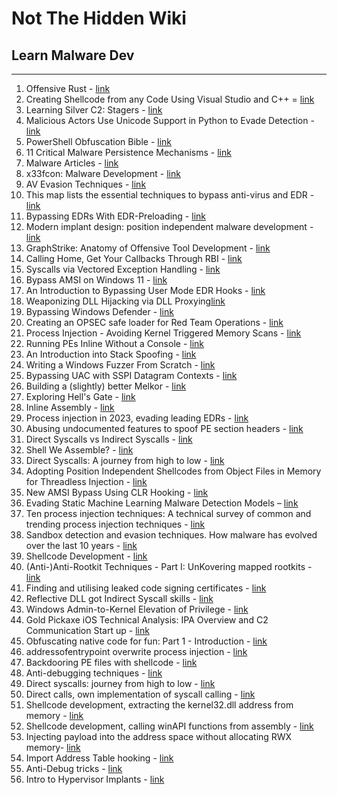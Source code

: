 # Not The Hidden Wiki

## Learn Malware Dev
-----

1. Offensive Rust - [link](https://github.com/trickster0/OffensiveRust)
2. Creating Shellcode from any Code Using Visual Studio and C++ = [link](https://www.codeproject.com/Articles/5304605/Creating-Shellcode-from-any-Code-Using-Visual-Stud)
3. Learning Silver C2: Stagers - [link](https://dominicbreuker.com/post/learning_sliver_c2_06_stagers_process_injection/)
4. Malicious Actors Use Unicode Support in Python to Evade Detection - [link](https://blog.phylum.io/malicious-actors-use-unicode-support-in-python-to-evade-detection)
5. PowerShell Obfuscation Bible - [link](https://github.com/t3l3machus/PowerShell-Obfuscation-Bible)
6. 11 Critical Malware Persistence Mechanisms - [link](https://tech-zealots.com/malware-analysis/malware-persistence-mechanisms/)
7. Malware Articles - [link](https://cocomelonc.github.io/)
8. x33fcon: Malware Development - [link](https://www.x33fcon.com/slides/x33fcon20_Pawel_Kordos,_Patryk_Czeczko_-_Malware_techniques_from_aggressor%27s_perspective.pdf) 
9. AV Evasion Techniques - [link](https://karol-mazurek95.medium.com/av-evasion-techniques-aa0742d806db?sk=v2%2Ff28320e5-7b74-454d-afd6-997ca98237e1)
10. This map lists the essential techniques to bypass anti-virus and EDR - [link](https://github.com/matro7sh/BypassAV)
11. Bypassing EDRs With EDR-Preloading - [link](https://malwaretech.com/2024/02/bypassing-edrs-with-edr-preload.html)
12. Modern implant design: position independent malware development - [link](https://5pider.net/blog/2024/01/27/modern-shellcode-implant-design/)
13. GraphStrike: Anatomy of Offensive Tool Development - [link](https://redsiege.com/blog/2024/01/graphstrike-developer/)
14. Calling Home, Get Your Callbacks Through RBI - [link](https://posts.specterops.io/calling-home-get-your-callbacks-through-rbi-50633a233999)
15. Syscalls via Vectored Exception Handling - [link](https://redops.at/en/blog/syscalls-via-vectored-exception-handling)
16. Bypass AMSI on Windows 11 - [link](https://gustavshen.medium.com/bypass-amsi-on-windows-11-75d231b2cac6)
17. An Introduction to Bypassing User Mode EDR Hooks - [link](https://malwaretech.com/2023/12/an-introduction-to-bypassing-user-mode-edr-hooks.html)
18. Weaponizing DLL Hijacking via DLL Proxying[link](https://lsecqt.github.io/Red-Teaming-Army/malware-development/weaponizing-dll-hijacking-via-dll-proxying/)
19. Bypassing Windows Defender - [link](https://0xstarlight.github.io/posts/Bypassing-Windows-Defender/)
20. Creating an OPSEC safe loader for Red Team Operations - [link](https://labs.nettitude.com/blog/creating-an-opsec-safe-loader-for-red-team-operations/)
21. Process Injection - Avoiding Kernel Triggered Memory Scans - [link](https://www.r-tec.net/r-tec-blog-process-injection-avoiding-kernel-triggered-memory-scans.html)
22. Running PEs Inline Without a Console - [link](https://www.coresecurity.com/core-labs/articles/running-pes-inline-without-console)
23. An Introduction into Stack Spoofing - [link](https://dtsec.us/2023-09-15-StackSpoofin/)
24. Writing a Windows Fuzzer From Scratch - [link](https://www.legacyy.xyz/vr/windows/2023/10/23/writing-a-windows-fuzzer-from-scratch.html)
25. Bypassing UAC with SSPI Datagram Contexts - [link](https://splintercod3.blogspot.com/p/bypassing-uac-with-sspi-datagram.html?m=1)
26. Building a (slightly) better Melkor - [link](https://rastamouse.me/building-a-slightly-better-melkor/)
27. Exploring Hell's Gate - [link](https://redops.at/en/blog/exploring-hells-gate)
28. Inline Assembly - [link](https://blog.malicious.group/inline-assembly/)
29. Process injection in 2023, evading leading EDRs - [link](https://vanmieghem.io/process-injection-evading-edr-in-2023/)
30. Abusing undocumented features to spoof PE section headers - [link](https://secret.club/2023/06/05/spoof-pe-sections.html)
31. Direct Syscalls vs Indirect Syscalls - [link](https://redops.at/en/blog/direct-syscalls-vs-indirect-syscalls)
32. Shell We Assemble? - [link](https://redops.at/en/blog/shell-we-assemble-unleashing-x86-inline-assembly-for-shellcode-execution)
33. Direct Syscalls: A journey from high to low - [link](https://redops.at/en/blog/direct-syscalls-a-journey-from-high-to-low)
34. Adopting Position Independent Shellcodes from Object Files in Memory for Threadless Injection - [link](https://snovvcrash.rocks/2023/02/14/pic-generation-for-threadless-injection.html)
35. New AMSI Bypass Using CLR Hooking - [link](https://practicalsecurityanalytics.com/new-amsi-bypass-using-clr-hooking/)
36. Evading Static Machine Learning Malware Detection Models – [link](https://blog.compass-security.com/2020/10/evading-static-machine-learning-malware-detection-models-the-black-box-approach/)
37. Ten process injection techniques: A technical survey of common and trending process injection techniques - [link](https://www.elastic.co/pt/blog/ten-process-injection-techniques-technical-survey-common-and-trending-process)
38. Sandbox detection and evasion techniques. How malware has evolved over the last 10 years - [link](https://www.ptsecurity.com/ww-en/analytics/antisandbox-techniques/)
39. Shellcode Development - [link](https://drive.google.com/file/d/1R3ZTFerBaBSfnS0rP_r2d8xH2p-n3kdt/view)
40. (Anti-)Anti-Rootkit Techniques - Part I: UnKovering mapped rootkits - [link](https://eversinc33.com/posts/anti-anti-rootkit-part-i/)
41. Finding and utilising leaked code signing certificates - [link](https://tij.me/blog/finding-and-utilising-leaked-code-signing-certificates/)
42. Reflective DLL got Indirect Syscall skills - [link](https://oldboy21.github.io/posts/2024/02/reflective-dll-got-indirect-syscall-skills/)
43. Windows Admin-to-Kernel Elevation of Privilege - [link](https://hakaisecurity.io/cve-2024-21338-from-admin-to-kernel-through-token-manipulation-and-windows-kernel-exploitation/research-blog/)
44. Gold Pickaxe iOS Technical Analysis: IPA Overview and C2 Communication Start up - [link](https://syrion.me/goldpickaxe-technical-analysis-ipa-c2/)
45. Obfuscating native code for fun: Part 1 - Introduction - [link](https://blog.es3n1n.eu/posts/obfuscator-pt-1/)
46. addressofentrypoint overwrite process injection - [link](https://bohops.com/2023/06/09/no-alloc-no-problem-leveraging-program-entry-points-for-process-injection/)
47. Backdooring PE files with shellcode - [link](https://www.ired.team/offensive-security/code-injection-process-injection/backdooring-portable-executables-pe-with-shellcode#overwriting-5-byte-instruction)
48. Anti-debugging techniques - [link](https://users.cs.utah.edu/~aburtsev/malw-sem/slides/02-anti-debugging.pdf)
49. Direct syscalls: journey from high to low - [link](https://redops.at/en/blog/direct-syscalls-a-journey-from-high-to-low)
50. Direct calls, own implementation of syscall calling - [link](https://www.0xyxzi.pl/posts/post.php?p=11)
51. Shellcode development, extracting the kernel32.dll address from memory - [link](https://www.0xyxzi.pl/posts/post.php?p=9)
52. Shellcode development, calling winAPI functions from assembly - [link](https://www.0xyxzi.pl/posts/post.php?p=8)
53. Injecting payload into the address space without allocating RWX memory- [link](https://www.0xyxzi.pl/posts/post.php?p=7)
54. Import Address Table hooking - [link](https://www.ired.team/offensive-security/code-injection-process-injection/import-adress-table-iat-hooking)
55. Anti-Debug tricks - [link](https://anti-debug.checkpoint.com/)
56. Intro to Hypervisor Implants - [link](https://otter.gitbook.io/red-teaming/articles/intro-to-hypervisor-implants)
